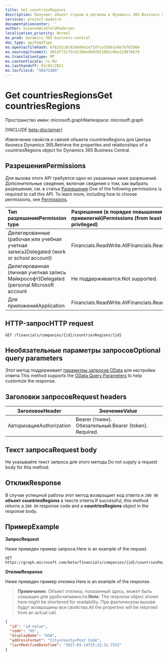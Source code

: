 ```yaml
---
title: Get countriesRegions
description: Получает объект страны и регионы в Dynamics 365 Business Central.
services: project-madeira
documentationcenter: ''
author: SusanneWindfeldPedersen
localization_priority: Normal
ms.prod: dynamics-365-business-central
doc_type: apiPageType
ms.openlocfilehash: 678151c8c03de09a1e72d7ce15bb1e8e7bf82b60
ms.sourcegitcommit: d014f72cf2cd130bedb02651092c0be12967b679
ms.translationtype: MT
ms.contentlocale: ru-RU
ms.lasthandoff: 03/05/2021
ms.locfileid: "50473389"
---
```

# <a name="get-countriesregions"></a><span data-ttu-id="3d739-103">Get countriesRegions</span><span class="sxs-lookup"><span data-stu-id="3d739-103">Get countriesRegions</span></span>

<span data-ttu-id="3d739-104">Пространство имен: microsoft.graph</span><span class="sxs-lookup"><span data-stu-id="3d739-104">Namespace: microsoft.graph</span></span>

[!INCLUDE [beta-disclaimer](../../includes/beta-disclaimer.md)]

<span data-ttu-id="3d739-105">Извлечение свойств и связей объекта countriesRegions для Центра бизнеса Dynamics 365.</span><span class="sxs-lookup"><span data-stu-id="3d739-105">Retrieve the properties and relationships of a countriesRegions object for Dynamics 365 Business Central.</span></span>

## <a name="permissions"></a><span data-ttu-id="3d739-106">Разрешения</span><span class="sxs-lookup"><span data-stu-id="3d739-106">Permissions</span></span>
<span data-ttu-id="3d739-p101">Для вызова этого API требуется одно из указанных ниже разрешений. Дополнительные сведения, включая сведения о том, как выбрать разрешения, см. в статье [Разрешения](/graph/permissions-reference).</span><span class="sxs-lookup"><span data-stu-id="3d739-p101">One of the following permissions is required to call this API. To learn more, including how to choose permissions, see [Permissions](/graph/permissions-reference).</span></span>

|<span data-ttu-id="3d739-109">Тип разрешения</span><span class="sxs-lookup"><span data-stu-id="3d739-109">Permission type</span></span> |<span data-ttu-id="3d739-110">Разрешения (в порядке повышения привилегий)</span><span class="sxs-lookup"><span data-stu-id="3d739-110">Permissions (from least to most privileged)</span></span>|
|:---------------|:------------------------------------------|
|<span data-ttu-id="3d739-111">Делегированные (рабочая или учебная учетная запись)</span><span class="sxs-lookup"><span data-stu-id="3d739-111">Delegated (work or school account)</span></span>|<span data-ttu-id="3d739-112">Financials.ReadWrite.All</span><span class="sxs-lookup"><span data-stu-id="3d739-112">Financials.ReadWrite.All</span></span> |
|<span data-ttu-id="3d739-113">Делегированная (личная учетная запись Майкрософт)</span><span class="sxs-lookup"><span data-stu-id="3d739-113">Delegated (personal Microsoft account</span></span>|<span data-ttu-id="3d739-114">Не поддерживается.</span><span class="sxs-lookup"><span data-stu-id="3d739-114">Not supported.</span></span>|
|<span data-ttu-id="3d739-115">Для приложений</span><span class="sxs-lookup"><span data-stu-id="3d739-115">Application</span></span>|<span data-ttu-id="3d739-116">Financials.ReadWrite.All</span><span class="sxs-lookup"><span data-stu-id="3d739-116">Financials.ReadWrite.All</span></span>|

## <a name="http-request"></a><span data-ttu-id="3d739-117">HTTP-запрос</span><span class="sxs-lookup"><span data-stu-id="3d739-117">HTTP request</span></span>
```http
GET /financials/companies/{id}/countriesRegions/{id}
```

## <a name="optional-query-parameters"></a><span data-ttu-id="3d739-118">Необязательные параметры запросов</span><span class="sxs-lookup"><span data-stu-id="3d739-118">Optional query parameters</span></span>
<span data-ttu-id="3d739-119">Этот метод поддерживает [параметры запросов OData](/graph/query-parameters) для настройки ответа.</span><span class="sxs-lookup"><span data-stu-id="3d739-119">This method supports the [OData Query Parameters](/graph/query-parameters) to help customize the response.</span></span>

## <a name="request-headers"></a><span data-ttu-id="3d739-120">Заголовки запросов</span><span class="sxs-lookup"><span data-stu-id="3d739-120">Request headers</span></span>
|<span data-ttu-id="3d739-121">Заголовок</span><span class="sxs-lookup"><span data-stu-id="3d739-121">Header</span></span>|<span data-ttu-id="3d739-122">Значение</span><span class="sxs-lookup"><span data-stu-id="3d739-122">Value</span></span>|
|------|-----|
|<span data-ttu-id="3d739-123">Авторизация</span><span class="sxs-lookup"><span data-stu-id="3d739-123">Authorization</span></span>  |<span data-ttu-id="3d739-p102">Bearer {токен}. Обязательный.</span><span class="sxs-lookup"><span data-stu-id="3d739-p102">Bearer {token}. Required.</span></span> |

## <a name="request-body"></a><span data-ttu-id="3d739-126">Текст запроса</span><span class="sxs-lookup"><span data-stu-id="3d739-126">Request body</span></span>
<span data-ttu-id="3d739-127">Не указывайте текст запроса для этого метода.</span><span class="sxs-lookup"><span data-stu-id="3d739-127">Do not supply a request body for this method.</span></span>

## <a name="response"></a><span data-ttu-id="3d739-128">Отклик</span><span class="sxs-lookup"><span data-stu-id="3d739-128">Response</span></span>
<span data-ttu-id="3d739-129">В случае успешной работы этот метод возвращает код ответа и `200 OK` **объект countriesRegions** в тексте ответа.</span><span class="sxs-lookup"><span data-stu-id="3d739-129">If successful, this method returns a `200 OK` response code and a **countriesRegions** object in the response body.</span></span>

## <a name="example"></a><span data-ttu-id="3d739-130">Пример</span><span class="sxs-lookup"><span data-stu-id="3d739-130">Example</span></span>

<span data-ttu-id="3d739-131">**Запрос**</span><span class="sxs-lookup"><span data-stu-id="3d739-131">**Request**</span></span>

<span data-ttu-id="3d739-132">Ниже приведен пример запроса.</span><span class="sxs-lookup"><span data-stu-id="3d739-132">Here is an example of the request.</span></span>
```http
GET https://graph.microsoft.com/beta/financials/companies/{id}/countriesRegions/{id}
```

<span data-ttu-id="3d739-133">**Отклик**</span><span class="sxs-lookup"><span data-stu-id="3d739-133">**Response**</span></span>

<span data-ttu-id="3d739-134">Ниже приведен пример отклика.</span><span class="sxs-lookup"><span data-stu-id="3d739-134">Here is an example of the response.</span></span> 

> <span data-ttu-id="3d739-135">**Примечание**. Объект отклика, показанный здесь, может быть сокращен для удобочитаемости.</span><span class="sxs-lookup"><span data-stu-id="3d739-135">**Note**: The response object shown here might be shortened for readability.</span></span> <span data-ttu-id="3d739-136">При фактическом вызове будут возвращены все свойства.</span><span class="sxs-lookup"><span data-stu-id="3d739-136">All the properties will be returned from an actual call.</span></span>

```json
{
  "id": "id-value",
  "code": "US",
  "displayName": "USA",
  "addressFormat": "City+County+Post Code",
  "lastModifiedDateTime": "2017-03-14T15:22:31.753Z"
}
```


